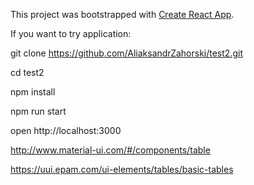 This project was bootstrapped with [Create React App](https://github.com/facebookincubator/create-react-app).



If you want to try application:



git clone https://github.com/AliaksandrZahorski/test2.git



cd test2



npm install



npm run start



open http://localhost:3000

http://www.material-ui.com/#/components/table

https://uui.epam.com/ui-elements/tables/basic-tables